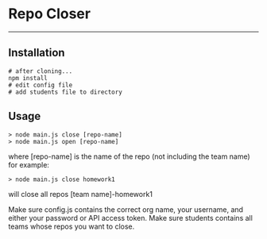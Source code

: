 # Repo Closer
___

## Installation

```
# after cloning...
npm install
# edit config file
# add students file to directory
```

## Usage

```
> node main.js close [repo-name]
> node main.js open [repo-name]
```

where [repo-name] is the name of the repo (not including the team name)
for example:

```
> node main.js close homework1
```

will close all repos [team name]-homework1

Make sure config.js contains the correct org name, your username, and either your password or API access token.
Make sure students contains all teams whose repos you want to close.
